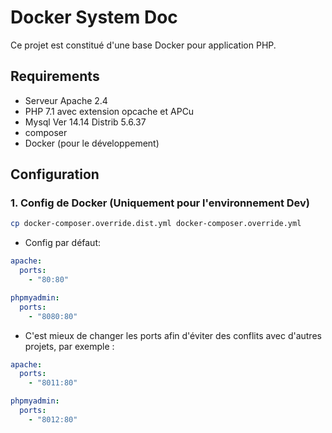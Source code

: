 # Docker System Doc

Ce projet est constitué d'une base Docker pour application PHP.

## Requirements

* Serveur Apache 2.4
* PHP 7.1 avec extension opcache et APCu
* Mysql Ver 14.14 Distrib 5.6.37
* composer
* Docker (pour le développement)


## Configuration

### 1. Config de Docker (Uniquement pour l'environnement Dev)

```bash
cp docker-composer.override.dist.yml docker-composer.override.yml
```

- Config par défaut:

```yaml
apache:
  ports:
    - "80:80"

phpmyadmin:
  ports:
    - "8080:80"
```

- C'est mieux de changer les ports afin d'éviter des conflits avec d'autres projets, par exemple :

```yaml
apache:
  ports:
    - "8011:80"

phpmyadmin:
  ports:
    - "8012:80"
```
